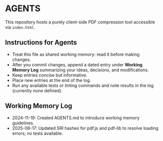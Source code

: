 # AGENTS

This repository hosts a purely client-side PDF compression tool accessible via `index.html`.

## Instructions for Agents
- Treat this file as shared working memory: read it before making changes.
- After you commit changes, append a dated entry under **Working Memory Log** summarizing your ideas, decisions, and modifications.
- Keep entries concise but informative.
- Place new entries at the end of the log.
- Run any available tests or linting commands and note results in the log (currently none defined).

## Working Memory Log
- 2024-11-19: Created AGENTS.md to introduce working memory guidelines.
- 2025-08-17: Updated SRI hashes for pdf.js and pdf-lib to resolve loading errors; no tests available.
